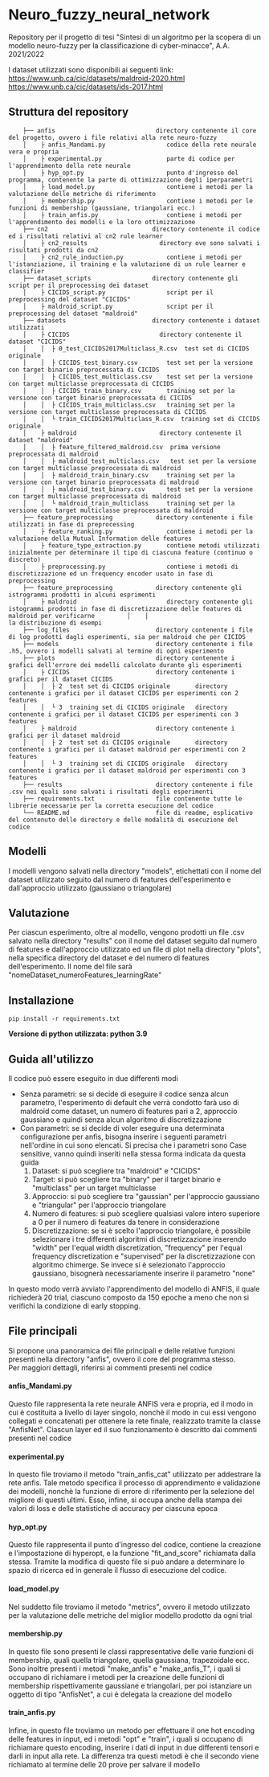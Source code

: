 # Neuro_fuzzy_neural_network
Repository per il progetto di tesi "Sintesi di un algoritmo per la scopera di un modello neuro-fuzzy per la classificazione di cyber-minacce", A.A. 2021/2022

I dataset utilizzati sono disponibili ai seguenti link:
https://www.unb.ca/cic/datasets/maldroid-2020.html
https://www.unb.ca/cic/datasets/ids-2017.html

## Struttura del repository


        ├── anfis                            directory contenente il core del progetto, ovvero i file relativi alla rete neuro-fuzzy        	            
        │    ├ anfis_Mandami.py                 codice della rete neurale vera e propria         		
        │    ├ experimental.py                  parte di codice per l'apprendimento della rete neurale              
        │    ├ hyp_opt.py 	                    punto d'ingresso del programma, contenente la parte di ottimizzazione degli iperparametri
        │    ├ load_model.py                    contiene i metodi per la valutazione delle metriche di riferimento           		       
        │    ├ membership.py                    contiene i metodi per le funzioni di membership (gaussiane, triangolari ecc.)  
        │    ├ train_anfis.py                   contiene i metodi per l'apprendimento dei modelli e la loro ottimizzazione      
        ├── cn2                             directory contenente il codice ed i risultati relativi al cn2 rule learner
        │    ├ cn2_results                    directory ove sono salvati i risultati prodotti da cn2
        │    ├ cn2_rule_induction.py            contiene i metodi per l'istanziazione, il training e la valutazione di un rule learner e classifier
        ├── dataset_scripts                 directory contenente gli script per il preprocessing dei dataset              
        │    ├ CICIDS_script.py                 script per il preprocessing del dataset "CICIDS"            
        │    ├ maldroid_script.py               script per il preprocessing del dataset "maldroid"         
        ├── datasets                        directory contenente i dataset utilizzati 
        │    ├ CICIDS                         directory contenente il dataset "CICIDS"
        │    │  ├ 0_test_CICIDS2017Multiclass_R.csv  test set di CICIDS originale    
        │    │  ├ CICIDS_test_binary.csv        test set per la versione con target binario preprocessata di CICIDS 
        │    │  ├ CICIDS_test_multiclass.csv    test set per la versione con target multiclasse preprocessata di CICIDS  
        │    │  ├ CICIDS_train_binary.csv       training set per la versione con target binario preprocessata di CICIDS
        │    │  ├ CICIDS_train_multiclass.csv   training set per la versione con target multiclasse preprocessata di CICIDS
        │    │  └ train_CICIDS2017Multiclass_R.csv  training set di CICIDS originale 
        │    ├ maldroid                       directory contenente il dataset "maldroid"
        │    │  ├ feature_filtered_maldroid.csv  prima versione preprocessata di maldroid
        │    │  ├ maldroid_test_multiclass.csv   test set per la versione con target multiclasse preprocessata di maldroid  
        │    │  ├ maldroid_train_binary.csv     training set per la versione con target binario preprocessata di maldroid
        │    │  ├ maldroid_test_binary.csv      test set per la versione con target multiclasse preprocessata di maldroid
        │    │  └ maldroid_train_multiclass     training set per la versione con target multiclasse preprocessata di maldroid
        ├── feature_preprocessing            directory contenente i file utilizzati in fase di preprocessing
        │    ├ feature_ranking.py               contiene i metodi per la valutazione della Mutual Information delle features                               
        │    ├ feature_type_extraction.py       contiene metodi utilizzati inizialmente per determinare il tipo di ciascuna feature (continuo o discreto)           
        │    ├ preprocessing.py                 contiene i metodi di discretizzazione ed un frequency encoder usato in fase di preprocessing  
        ├── feature_preprocessing            directory contenente gli istrogrammi prodotti in alcuni esprimenti
        │    ├ maldroid                         directory contenente gli istogrammi prodotti in fase di discretizzazione delle features di maldroid per verificarne         │    │                                  la distribuzione di esempi
        ├── log_files                        directory contenente i file di log prodotti dagli esperimenti, sia per maldroid che per CICIDS
        ├── models                           directory contenente i file .h5, ovvero i modelli salvati al termine di ogni esperimento
        ├── plots                            directory contenente i grafici dell'errore dei modelli calcolato durante gli esperimenti
        │    ├ CICIDS                        directory contenente i grafici per il dataset CICIDS
        │    │  ├ 2  test set di CICIDS originale       directory contenente i grafici per il dataset CICIDS per esperimenti con 2 features
        │    │  └ 3  training set di CICIDS originale   directory contenente i grafici per il dataset CICIDS per esperimenti con 3 features
        │    ├ maldroid                      directory contenente i grafici per il dataset maldroid
        │    │  ├ 2  test set di CICIDS originale       directory contenente i grafici per il dataset maldroid per esperimenti con 2 features
        │    │  └ 3  training set di CICIDS originale   directory contenente i grafici per il dataset maldroid per esperimenti con 3 features
        ├── results                          directory contenente i file .csv nei quali sono salvati i risultati degli esperimenti
        ├── requirements.txt                 file contenente tutte le librerie necessarie per la corretta esecuzione del codice   		    
        └── README.md                        file di readme, esplicativo del contenuto delle directory e delle modalità di esecuzione del codice
        
## Modelli
I modelli vengono salvati nella directory "models", etichettati con il nome del dataset utilizzato seguito dal numero di features dell'esperimento e dall'approccio utilizzato (gaussiano o triangolare)

## Valutazione
Per ciascun esperimento, oltre al modello, vengono prodotti un file .csv salvato nella directory "results" con il nome del dataset seguito dal numero di features
e dall'approccio utilizzato ed un file di plot nella directory "plots", nella specifica directory del dataset e del numero di features dell'esperimento. Il nome
del file sarà "nomeDataset_numeroFeatures_learningRate"

## Installazione

    pip install -r requirements.txt
**Versione di python utilizzata: python 3.9**


## Guida all'utilizzo
Il codice può essere eseguito in due differenti modi

  * Senza parametri: se si decide di eseguire il codice senza alcun parametro, l'esperimento di default che verrà condotto farà uso di maldroid come dataset, un numero di features pari a 2, approccio gaussiano e quindi senza alcun algoritmo di discretizzazione
  * Con parametri: se si decide di voler eseguire una determinata configurazione per anfis, bisogna inserire i seguenti parametri nell'ordine in cui sono elencati. Si precisa che i parametri sono Case sensitive, vanno quindi inseriti nella stessa forma indicata da questa guida
    1. Dataset: si può scegliere tra "maldroid" e "CICIDS"
    2. Target: si può scegliere tra "binary" per il target binario e "multiclass" per un target multiclasse
    3. Approccio: si può scegliere tra "gaussian" per l'approccio gaussiano e "triangular" per l'approccio triangolare
    4. Numero di features: si può scegliere qualsiasi valore intero superiore a 0 per il numero di features da tenere in considerazione
    5. Discretizzazione: se si è scelto l'approccio triangolare, è possibile selezionare i tre differenti algoritmi di discretizzazione inserendo "width" per l'equal width discretization, "frequency" per l'equal frequency discretization e "supervised" per la discretizzazione con algoritmo chimerge. Se invece si è selezionato l'approccio gaussiano, bisognerà necessariamente inserire il parametro "none" 

In questo modo verrà avviato l'apprendimento del modello di ANFIS, il quale richiederà 20 trial, ciascuno composto da 150 epoche a meno che non si verifichi la condizione di early stopping.

## File principali
Si propone una panoramica dei file principali e delle relative funzioni presenti nella directory "anfis", ovvero il core del programma stesso. <br>
Per maggiori dettagli, riferirsi ai commenti presenti nel codice

#### anfis_Mandami.py
Questo file rappresenta la rete neurale ANFIS vera e propria, ed il modo in cui è costituita a livello di layer singolo, nonchè il modo in cui essi vengono collegati e concatenati per ottenere la rete finale, realizzato tramite la classe "AnfisNet". Ciascun layer ed il suo funzionamento è descritto dai commenti presenti nel codice

#### experimental.py
In questo file troviamo il metodo "train_anfis_cat" utilizzato per addestrare la rete anfis. Tale metodo specifica il processo di apprendimento e validazione dei modelli, nonchè la funzione di errore di riferimento per la selezione del migliore di questi ultimi. Esso, infine, si occupa anche della stampa dei valori di loss e delle statistiche di accuracy per ciascuna epoca

#### hyp_opt.py
Questo file rappresenta il punto d'ingresso del codice, contiene la creazione e l'impostazione di hyperopt, e la funzione "fit_and_score" richiamata dalla stessa. Tramite la modifica di questo file si può andare a determinare lo spazio di ricerca ed in generale il flusso di esecuzione del codice.

#### load_model.py
Nel suddetto file troviamo il metodo "metrics", ovvero il metodo utilizzato per la valutazione delle metriche del miglior modello prodotto da ogni trial

#### membership.py
In questo file sono presenti le classi rappresentative delle varie funzioni di membership, quali quella triangolare, quella gaussiana, trapezoidale ecc.
Sono inoltre presenti i metodi "make_anfis" e "make_anfis_T", i quali si occupano di richiamare i metodi per la creazione delle funzioni di membership rispettivamente gaussiane e triangolari, per poi istanziare un oggetto di tipo "AnfisNet", a cui è delegata la creazione del modello

#### train_anfis.py
Infine, in questo file troviamo un metodo per effettuare il one hot encoding delle features in input, ed i metodi "opt" e "train", i quali si occupano di richiamare questo encoding, inserire i dati di input in due differenti tensori e darli in input alla rete. La differenza tra questi metodi è che il secondo viene richiamato al termine delle 20 prove per salvare il modello
        
